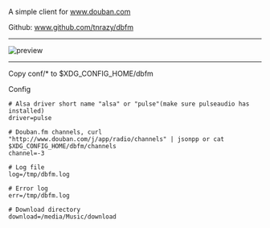 A simple client for www.douban.com

Github: www.github.com/tnrazy/dbfm

------------------------------------------------------------------------

![preview](https://github.com/tnrazy/dbfm/blob/master/preview.png)

------------------------------------------------------------------------

Copy conf/* to $XDG_CONFIG_HOME/dbfm

Config

	# Alsa driver short name "alsa" or "pulse"(make sure pulseaudio has installed)
	driver=pulse

	# Douban.fm channels, curl "http://www.douban.com/j/app/radio/channels" | jsonpp or cat $XDG_CONFIG_HOME/dbfm/channels
	channel=-3

	# Log file
	log=/tmp/dbfm.log

	# Error log
	err=/tmp/dbfm.log

	# Download directory
	download=/media/Music/download


